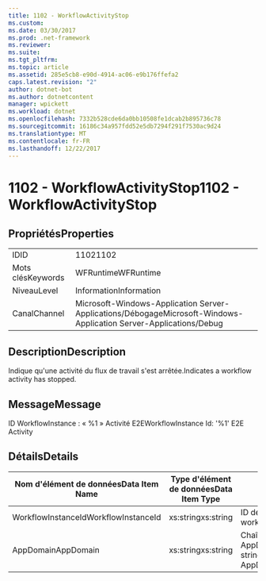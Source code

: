 ```yaml
---
title: 1102 - WorkflowActivityStop
ms.custom: 
ms.date: 03/30/2017
ms.prod: .net-framework
ms.reviewer: 
ms.suite: 
ms.tgt_pltfrm: 
ms.topic: article
ms.assetid: 285e5cb8-e90d-4914-ac06-e9b176ffefa2
caps.latest.revision: "2"
author: dotnet-bot
ms.author: dotnetcontent
manager: wpickett
ms.workload: dotnet
ms.openlocfilehash: 7332b528cde6da0bb10508fe1dcab2b895736c78
ms.sourcegitcommit: 16186c34a957fdd52e5db7294f291f7530ac9d24
ms.translationtype: MT
ms.contentlocale: fr-FR
ms.lasthandoff: 12/22/2017
---
```

# <a name="1102---workflowactivitystop"></a><span data-ttu-id="6832c-102">1102 - WorkflowActivityStop</span><span class="sxs-lookup"><span data-stu-id="6832c-102">1102 - WorkflowActivityStop</span></span>
## <a name="properties"></a><span data-ttu-id="6832c-103">Propriétés</span><span class="sxs-lookup"><span data-stu-id="6832c-103">Properties</span></span>  
  
|||  
|-|-|  
|<span data-ttu-id="6832c-104">ID</span><span class="sxs-lookup"><span data-stu-id="6832c-104">ID</span></span>|<span data-ttu-id="6832c-105">1102</span><span class="sxs-lookup"><span data-stu-id="6832c-105">1102</span></span>|  
|<span data-ttu-id="6832c-106">Mots clés</span><span class="sxs-lookup"><span data-stu-id="6832c-106">Keywords</span></span>|<span data-ttu-id="6832c-107">WFRuntime</span><span class="sxs-lookup"><span data-stu-id="6832c-107">WFRuntime</span></span>|  
|<span data-ttu-id="6832c-108">Niveau</span><span class="sxs-lookup"><span data-stu-id="6832c-108">Level</span></span>|<span data-ttu-id="6832c-109">Information</span><span class="sxs-lookup"><span data-stu-id="6832c-109">Information</span></span>|  
|<span data-ttu-id="6832c-110">Canal</span><span class="sxs-lookup"><span data-stu-id="6832c-110">Channel</span></span>|<span data-ttu-id="6832c-111">Microsoft-Windows-Application Server-Applications/Débogage</span><span class="sxs-lookup"><span data-stu-id="6832c-111">Microsoft-Windows-Application Server-Applications/Debug</span></span>|  
  
## <a name="description"></a><span data-ttu-id="6832c-112">Description</span><span class="sxs-lookup"><span data-stu-id="6832c-112">Description</span></span>  
 <span data-ttu-id="6832c-113">Indique qu'une activité du flux de travail s'est arrêtée.</span><span class="sxs-lookup"><span data-stu-id="6832c-113">Indicates a workflow activity has stopped.</span></span>  
  
## <a name="message"></a><span data-ttu-id="6832c-114">Message</span><span class="sxs-lookup"><span data-stu-id="6832c-114">Message</span></span>  
 <span data-ttu-id="6832c-115">ID WorkflowInstance : « %1 » Activité E2E</span><span class="sxs-lookup"><span data-stu-id="6832c-115">WorkflowInstance Id: '%1' E2E Activity</span></span>  
  
## <a name="details"></a><span data-ttu-id="6832c-116">Détails</span><span class="sxs-lookup"><span data-stu-id="6832c-116">Details</span></span>  
  
|<span data-ttu-id="6832c-117">Nom d'élément de données</span><span class="sxs-lookup"><span data-stu-id="6832c-117">Data Item Name</span></span>|<span data-ttu-id="6832c-118">Type d'élément de données</span><span class="sxs-lookup"><span data-stu-id="6832c-118">Data Item Type</span></span>|<span data-ttu-id="6832c-119">Description</span><span class="sxs-lookup"><span data-stu-id="6832c-119">Description</span></span>|  
|--------------------|--------------------|-----------------|  
|<span data-ttu-id="6832c-120">WorkflowInstanceId</span><span class="sxs-lookup"><span data-stu-id="6832c-120">WorkflowInstanceId</span></span>|<span data-ttu-id="6832c-121">xs:string</span><span class="sxs-lookup"><span data-stu-id="6832c-121">xs:string</span></span>|<span data-ttu-id="6832c-122">ID de l'instance de flux de travail.</span><span class="sxs-lookup"><span data-stu-id="6832c-122">The workflow instance id.</span></span>|  
|<span data-ttu-id="6832c-123">AppDomain</span><span class="sxs-lookup"><span data-stu-id="6832c-123">AppDomain</span></span>|<span data-ttu-id="6832c-124">xs:string</span><span class="sxs-lookup"><span data-stu-id="6832c-124">xs:string</span></span>|<span data-ttu-id="6832c-125">Chaîne retournée par AppDomain.CurrentDomain.FriendlyName.</span><span class="sxs-lookup"><span data-stu-id="6832c-125">The string returned by AppDomain.CurrentDomain.FriendlyName.</span></span>|
